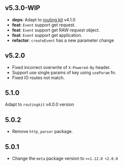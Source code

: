 ## v5.3.0-WIP

- **deps**: Adapt to [routing kit](https://github.com/medz/routingkit) v4.1.0
- **feat**: `Event` support get request.
- **feat**: `Event` support get RAW request object.
- **feat**: `Event` support get application.
- **refactor**: `createEvent` has a new parameter change

## v5.2.0

- Fixed incorrect overwrite of `X-Powered-By` header.
- Support use single params of key using `useParam` fn.
- Fixed IO routes not match.

## 5.1.0

Adapt to `routingkit` v4.0.0 version

## 5.0.2

- Remove `http_parser` package.

## 5.0.1

- Change the `meta` package version to `>=1.12.0 <2.0.0`

